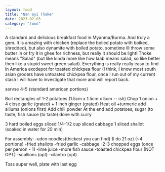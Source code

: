 ```yaml
---
layout: food
title: "Nan Gyi Thoke"
date: 2023-02-03
category: "food"
---
```


A standard and delicious breakfast food in Myanma/Burma.  And truly a gem.  It is amazing with chicken (replace the boiled potato with boiked, shredded), but also dynamite with boiled potato, sometime Ill throw some butter in or fry it in ghee for richness, but really it should be light! Thoke means "Salad" (but like kinda more like how laab means salad, so like better then like a stupid sweet green salad).  Everything is really really easy to find in America excdepot for toasted chickpea flour (I think, I know most south asian grocers have untoasted chickpea flour, once I run out of my current stash I will have to investigate that more and will report back.

servse 4-5 (standard american portions)

Boil rectangles of 1-2 potatoes (1.5cm x 1.5cm x 5cm -- ish)
Chop 1 onion + 4 close garlic (grated) + 1 inch ginger (grated)
Heat oil +turmeric add alliums (onions first)
Add chili powder
At the end add potatoes, sugar (to taste, fish sauce (to taste)
done with curry


3 hard boiled eggs sliced
1/4-1/2 cup sliced cabbage
1 sliced shallot (soaked in water for 20 min)

For assembly: -udon noodles(thickest you can find) (I do 21 oz) (~4 portions)
-fried shallots
-fried garlic
-cabbage
-2-3 chopped eggs (once per person - 1)
-lime juice
-more fish sauce
-toasted chickpea flour (NOT OPT)
-scallions (opt)
-cilantro (opt)


Toss super well, plate with last egg
